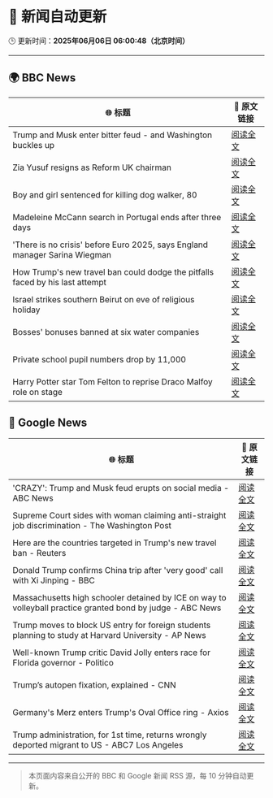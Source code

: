 # 🧠 新闻自动更新

🕒 更新时间：**2025年06月06日 06:00:48（北京时间）**

---

## 🌍 BBC News

| 🌐 标题 | 🔗 原文链接 |
|--------|-------------|
| Trump and Musk enter bitter feud - and Washington buckles up | [阅读全文](https://www.bbc.com/news/articles/c3wd2215q08o) |
| Zia Yusuf resigns as Reform UK chairman | [阅读全文](https://www.bbc.com/news/articles/cq54p9epdg6o) |
| Boy and girl sentenced for killing dog walker, 80 | [阅读全文](https://www.bbc.com/news/articles/czxy2npz7d5o) |
| Madeleine McCann search in Portugal ends after three days | [阅读全文](https://www.bbc.com/news/articles/c5ye8ljv1q7o) |
| 'There is no crisis' before Euro 2025, says England manager Sarina Wiegman | [阅读全文](https://www.bbc.com/sport/football/articles/cp92pjg020yo) |
| How Trump's new travel ban could dodge the pitfalls faced by his last attempt | [阅读全文](https://www.bbc.com/news/articles/cd7gp8l1241o) |
| Israel strikes southern Beirut on eve of religious holiday | [阅读全文](https://www.bbc.com/news/articles/c3v52241eyvo) |
| Bosses' bonuses banned at six water companies | [阅读全文](https://www.bbc.com/news/articles/cdxvpr4qkyxo) |
| Private school pupil numbers drop by 11,000 | [阅读全文](https://www.bbc.com/news/articles/c2lk2p7wpr4o) |
| Harry Potter star Tom Felton to reprise Draco Malfoy role on stage | [阅读全文](https://www.bbc.com/news/articles/c0712x9p8vmo) |

## 📰 Google News

| 🌐 标题 | 🔗 原文链接 |
|--------|-------------|
| 'CRAZY': Trump and Musk feud erupts on social media - ABC News | [阅读全文](https://news.google.com/rss/articles/CBMipAFBVV95cUxQLUI2aGgxS1YzMDFib1VFMTQ5cVFudjdfRmM4bFBMZkxUYXgzbXR2U1ZEMm5HSU0wN3N4aU40NDBJdk9Samh4cnFGdW1tS2FOYWxGbV90N3JBZVBGQVFGRTRVcWRoeEZ1Y2JfX1lGUmZ6NG16cDJSSHl4bndDdHdLdVR2QkRLODJCSW5IUnB0ZTd5UWFYMkVpaHkxVzYxUjdNTFBmSdIBqgFBVV95cUxQdTZPN3c1d2lkX0hlaFVReGFUQmFOTWlSdXUxZVNIdnhCNW4zY2pmS3g1amdCQ1JNVFMxaUUwcjFtY3hDRWtrREljaVFEX2JMTHQ4M1lEb3ZRZnJuMmFYd2FWTnVkWS16WGlmRjh4ejhoVzFpT0xmYmpkRWcwdGE1Mm1JTzQ1WnVlRWFnck82dEEtN0tGZ1BxZXpGVmNlZWJ1VENjRWJsc0V4Zw?oc=5) |
| Supreme Court sides with woman claiming anti-straight job discrimination - The Washington Post | [阅读全文](https://news.google.com/rss/articles/CBMioAFBVV95cUxPMXVka2YzR0w5QTRJdGY1aUhmVERmUk5GWXdmOURhcW9UYWFpQzNXR3dhdnhHNUpVY2YwQk5XUVNtaDk0UE1uVXJYd0pBXzhSZjJQTHdVU0J4WlhndDRBUmNvNmktOGI2ZWVtVVJOdFlDSHZtbzVfWVpfQm9FV2tUbXM0dmUtUjk1d3NYd2o0U1RDZVVlVlBKaXJ6Q0dwNXNZ?oc=5) |
| Here are the countries targeted in Trump's new travel ban - Reuters | [阅读全文](https://news.google.com/rss/articles/CBMiogFBVV95cUxOcWp6X2psTDFoeGs3bE10U0lEX3VzTUs2VmRZNjBhTmFHdERCQjEtMnRwMElnU093MDBsWUJ5dXRpYWlHS2VEXzlrS0FaN2paUTF2cXJLZVVNb05ZaThvUXpIVVFHdGhNWFlORTFqYU5Pei1DWTVzOFVfNERVaXdKVmFwaGxwME9Dai1EMm0tTlpPOHRKbVZDU2JJNTF3TDd0SHc?oc=5) |
| Donald Trump confirms China trip after 'very good' call with Xi Jinping - BBC | [阅读全文](https://news.google.com/rss/articles/CBMiWkFVX3lxTFBzbjJLOVd5QWlVdXFjTjB3Y3loM1ZMZDhZZWRYNVlKWjNva3JJLXQ2dWRKODdUNXdoaHNqeFRwLU9sTW44ck5XZkVrQ3Z4cDM0YWw5WWZER0Z0d9IBX0FVX3lxTE1XWjF1SnZuaEd0YlotUTUzTmUwaTB0N2M5b0d3bUo2blROSXhRUUs0NGZjMnZsVzFkbElkRzBlRjF6X05fdWxUQlZlZFJxRUtRRUpSOERWYTdjaHNEcTc4?oc=5) |
| Massachusetts high schooler detained by ICE on way to volleyball practice granted bond by judge - ABC News | [阅读全文](https://news.google.com/rss/articles/CBMipwFBVV95cUxNSGdPWnBVcTVtQ2hVZEpZck9vcEd6RVo5QzhFUGRHcV91U1ZFaWQwOUZfRU9VWTZXaVZUU3pPT0FhU0Jsd3ZOQXFveUlydGlqQ3FHdmc2aFJ0WWlFb05ieDRhOE9sNWU3c0pVb3N6aHotbmZxTk42eFJaTWVJNXVhN2tYUVJSajk4by1leVMtNW11cmtDZlh2cDItcEJQM1BmckVNeDJzZ9IBrAFBVV95cUxQQWRxeHpNM3R2NTk1bmJqRTR4SGlPM1RIVGtRY0FReENFLVpZbkV6V19GRVllSnNmbmpnRm1fbllTLTl4YVpwS3cwXzZEMFF3S3pKbEFUcHROdkR1Ymt1NVdVYUM3UU1RVlJDY2ZqOU94YmJlaWlhd25YSGN6WlRiMnZtQ01ZSTd3TE8tZmhyUGNfWTVDTzBoZTBNOXQ5Tm1DcFRLWVlPUXpqM1Uw?oc=5) |
| Trump moves to block US entry for foreign students planning to study at Harvard University - AP News | [阅读全文](https://news.google.com/rss/articles/CBMiqwFBVV95cUxNRW4xQUZwWlJ2TUxTWTRWNWo1eWw3NFViODRKTEFfNUNVOVdLNW94Q05ZZnFXc2piY0NJUXNTRDRJUEhYWklOTnV4Sk5jSnVQUkF0NTUtQm0wbzdwWmM3MjNpYWxBNmdtOHhmcEpPWGUtQlN4Mng0SXJaTDQxRW93eTNDRzV1RGFoQUc4N0ZTejhhMVlxbEZvNTB5cHY2VVJqUzkyOGJuWnBlOEE?oc=5) |
| Well-known Trump critic David Jolly enters race for Florida governor - Politico | [阅读全文](https://news.google.com/rss/articles/CBMilAFBVV95cUxPbXNVOTV2QjY5SFY4MlZ3YVpBRzY3WUVUUzZNQlNKOVp6bjFpc291X0hKbFlIdkdXbEN3OEcwR3lIbU13RVNTS05IeUhjdndCc3Z2YUdrNmlIc01CQlhzSUFYRFVXQTd1Wm1xcVN1VTJOWXV2SHE1Q01kNmJsR1o0TFFUcTgxaGVRMVhxb2FYVmhoMXNZ?oc=5) |
| Trump’s autopen fixation, explained - CNN | [阅读全文](https://news.google.com/rss/articles/CBMid0FVX3lxTFBEc1lpMk9mZHdRVzlocllRSVBhNURaczRoNUc2d0VmTDJXV0RlcGZYTnE0UnJtOEx1bUotMnk1QW5pVWdjUGwyNTR6TVJWWVd2bVRkaEU5RW9OcXM0WC1DbmFzQ0UxWnkwLVZ0QmFtNXZ6WXNfbm5n0gF8QVVfeXFMUFVRT2NBemItT2ZlWkVnTVpZejB4dDdmME4xbmNNVk11SFk0di0wSHhOX3VvdjQzcm5kdlZ3U21MM1NZNUxFaHV4X1dFSXc2ZmxPRk1zN3NPaW1zU09DWE9NRVRlRm8tWDNKbWhLTkR6S2lSYjZtVGtoS2NXag?oc=5) |
| Germany's Merz enters Trump's Oval Office ring - Axios | [阅读全文](https://news.google.com/rss/articles/CBMie0FVX3lxTE9FRmJ0MmFUazc0TzVTUXpIaHpzaUctQjNCcGdvQUdJVm94VmpNZG5hWTVsNlFMbDF2MWdtNGZRZnVubkJLUU5BZHBsNUlaUlJfbTRGYW9DWDFyRmlEX1cteC00TFFkQjNfZm9sQVhnd1A1U0hzR2hOaGZCTQ?oc=5) |
| Trump administration, for 1st time, returns wrongly deported migrant to US - ABC7 Los Angeles | [阅读全文](https://news.google.com/rss/articles/CBMingFBVV95cUxPNVBtR1hkTFd0bHc0UTFsYVp0QXo0Sjh0b0ZxendObGR5THRzMUpCSXU2WkRYUThUNldLcldDVzdOdTcwUTFaLW1VdnBEWWJpSnBxVkwtYWpNQ0trLW1KZURDRXg3T0xudVJDTTdyTVBkMkJFWlFWd3FGRW55aFBSblh2c3lYa2dobElfRjc0RUpMcFdzSEc4SC14WEp6UQ?oc=5) |

---
> 本页面内容来自公开的 BBC 和 Google 新闻 RSS 源，每 10 分钟自动更新。